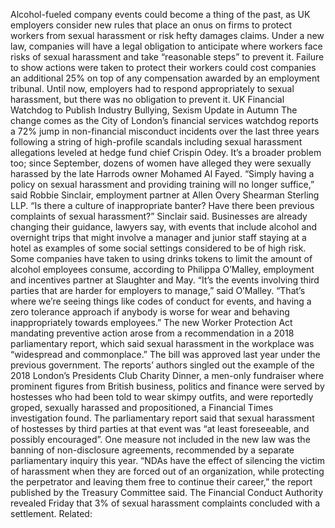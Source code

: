Alcohol-fueled company events could become a thing of the past, as UK employers consider new rules that place an onus on firms to protect workers from sexual harassment or risk hefty damages claims.
Under a new law, companies will have a legal obligation to anticipate where workers face risks of sexual harassment and take “reasonable steps” to prevent it. Failure to show actions were taken to protect their workers could cost companies an additional 25% on top of any compensation awarded by an employment tribunal.
Until now, employers had to respond appropriately to sexual harassment, but there was no obligation to prevent it.
UK Financial Watchdog to Publish Industry Bullying, Sexism Update in Autumn
The change comes as the City of London’s financial services watchdog reports a 72% jump in non-financial misconduct incidents over the last three years following a string of high-profile scandals including sexual harassment allegations leveled at hedge fund chief Crispin Odey. It’s a broader problem too; since September, dozens of women have alleged they were sexually harassed by the late Harrods owner Mohamed Al Fayed.
“Simply having a policy on sexual harassment and providing training will no longer suffice,” said Robbie Sinclair, employment partner at Allen Overy Shearman Sterling LLP. “Is there a culture of inappropriate banter? Have there been previous complaints of sexual harassment?” Sinclair said.
Businesses are already changing their guidance, lawyers say, with events that include alcohol and overnight trips that might involve a manager and junior staff staying at a hotel as examples of some social settings considered to be of high risk.
Some companies have taken to using drinks tokens to limit the amount of alcohol employees consume, according to Philippa O’Malley, employment and incentives partner at Slaughter and May.
“It’s the events involving third parties that are harder for employers to manage,” said O’Malley. “That’s where we’re seeing things like codes of conduct for events, and having a zero tolerance approach if anybody is worse for wear and behaving inappropriately towards employees.”
The new Worker Protection Act mandating preventive action arose from a recommendation in a 2018 parliamentary report, which said sexual harassment in the workplace was “widespread and commonplace.” The bill was approved last year under the previous government.
The reports’ authors singled out the example of the 2018 London’s Presidents Club Charity Dinner, a men-only fundraiser where prominent figures from British business, politics and finance were served by hostesses who had been told to wear skimpy outfits, and were reportedly groped, sexually harassed and propositioned, a Financial Times investigation found.
The parliamentary report said that sexual harassment of hostesses by third parties at that event was “at least foreseeable, and possibly encouraged”.
One measure not included in the new law was the banning of non-disclosure agreements, recommended by a separate parliamentary inquiry this year. “NDAs have the effect of silencing the victim of harassment when they are forced out of an organization, while protecting the perpetrator and leaving them free to continue their career,” the report published by the Treasury Committee said.
The Financial Conduct Authority revealed Friday that 3% of sexual harassment complaints concluded with a settlement.
Related: